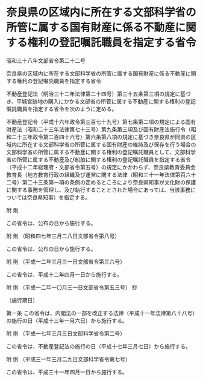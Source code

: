 # 奈良県の区域内に所在する文部科学省の所管に属する国有財産に係る不動産に関する権利の登記嘱託職員を指定する省令

昭和三十八年文部省令第二十二号

奈良県の区域内に所在する文部科学省の所管に属する国有財産に係る不動産に関する権利の登記嘱託職員を指定する省令

不動産登記法（明治三十二年法律第二十四号）第三十五条第三項の規定に基づき、平城宮跡地の購入にかかる文部省の所管に属する不動産に関する権利の登記嘱託職員を指定する省令を次のように定める。

不動産登記令（平成十六年政令第三百七十九号）第七条第二項の規定による国有財産法（昭和二十三年法律第七十三号）第九条第三項及び国有財産法施行令（昭和二十三年政令第二百四十六号）第六条第八項の規定に基づき奈良県が同県の区域内に所在する文部科学省の所管に属する国有財産の維持及び保存を行う場合の文部科学省の所管に属する不動産に関する権利の登記嘱託職員として、文部科学省の所管に属する不動産及び船舶に関する権利の登記嘱託職員を指定する省令（平成十二年総理府・文部省令第五号）の規定にかかわらず、奈良県教育委員会教育長（地方教育行政の組織及び運営に関する法律（昭和三十一年法律第百六十二号）第二十三条第一項の条例の定めるところにより奈良県知事が文化財の保護に関する事務を管理し、及び執行することとされた場合にあっては、当該事務については奈良県知事）を指定する。

附 則

この省令は、公布の日から施行する。

附 則 （昭和四七年三月二八日文部省令第八号）

この省令は、公布の日から施行する。

附 則 （平成一二年三月三一日文部省令第三六号）

この省令は、平成十二年四月一日から施行する。

附 則 （平成一二年一〇月三一日文部省令第五三号） 抄

（施行期日）

第一条 この省令は、内閣法の一部を改正する法律（平成十一年法律第八十八号）の施行の日（平成十三年一月六日）から施行する。

附 則 （平成一七年三月三日文部科学省令第二号）

この省令は、不動産登記法の施行の日（平成十七年三月七日）から施行する。

附 則 （平成三一年三月二九日文部科学省令第七号）

この省令は、平成三十一年四月一日から施行する。
